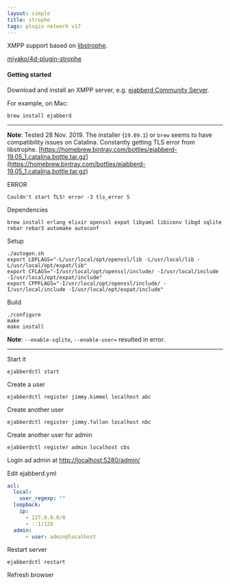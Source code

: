```yaml
---
layout: simple
title: strophe
tags: plugin network v17
---
```


XMPP support based on [libstrophe](http://strophe.im/libstrophe/).

<!--more-->

[miyako/4d-plugin-strophe](https://github.com/miyako/4d-plugin-strophe/)

#### Getting started

Download and install an XMPP server, e.g. [ejabberd Community Server](https://www.ejabberd.im).

For example, on Mac:

```
brew install ejabberd
```

---

**Note**: Tested 28 Nov. 2019. The installer (``19.09.1``) or ``brew`` seems to have compatibility issues on Catalina. Constantly getting TLS error from libstrophe. [https://homebrew.bintray.com/bottles/ejabberd-19.05_1.catalina.bottle.tar.gz](https://homebrew.bintray.com/bottles/ejabberd-19.05_1.catalina.bottle.tar.gz)

ERROR

```
Couldn't start TLS! error -3 tls_error 5
```

Dependencies

```
brew install erlang elixir openssl expat libyaml libiconv libgd sqlite rebar rebar3 automake autoconf 
```

Setup

```
./autogen.sh
export LDFLAGS="-L/usr/local/opt/openssl/lib -L/usr/local/lib -L/usr/local/opt/expat/lib"
export CFLAGS="-I/usr/local/opt/openssl/include/ -I/usr/local/include -I/usr/local/opt/expat/include"
export CPPFLAGS="-I/usr/local/opt/openssl/include/ -I/usr/local/include -I/usr/local/opt/expat/include"
```

Build

```
./configure
make 
make install
```

**Note**: ``--enable-sqlite``, ``--enable-user=`` resulted in error.

---

Start it

```
ejabberdctl start
```

Create a user 

```
ejabberdctl register jimmy.kimmel localhost abc
```

Create another user 

```
ejabberdctl register jimmy.fallon localhost nbc
```

Create another user for admin

```
ejabberdctl register admin localhost cbs
```

Login ad admin at [http://localhost:5280/admin/](http://localhost:5280/admin/)

Edit ejabberd.yml

```yml
acl:
  local:
    user_regexp: ""
  loopback:
    ip:
      - 127.0.0.0/8
      - ::1/128
  admin:
      - user: admin@localhost
```

Restart server

```
ejabberdctl restart
```

Refresh browser
